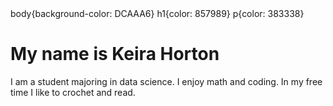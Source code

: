 <!DOCTYPE html>
<html>
  <head>
    <title>My Personal Introduction</title>
    <style></style>
      body{background-color: DCAAA6}
      h1{color: 857989}
      p{color: 383338} 
  </head>
  <body>
    <h1>My name is Keira Horton</h1>
    <p>I am a student majoring in data science. I enjoy math and coding. In my free time I like to crochet and read.</p>
  </body>
</html>
